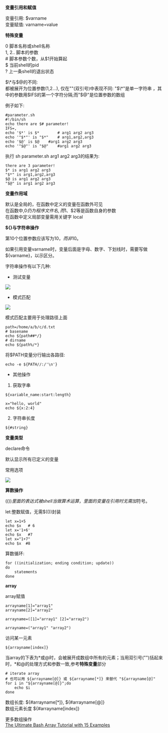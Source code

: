 **变量引用和赋值**

变量引用: $varname  
变量赋值: varname=value


**特殊变量**

0  脚本名称或shell名称   
1, 2..    脚本的参数  
\#  脚本参数个数，从$1开始算起   
$  当前shell的pid  
?  上一条shell的退出状态

$\*与$@的不同:   
都被展开为位置参数($1,$2...), 仅在""(双引号)中表现不同:
"$\*"是单一字符串 ，其中的参数用$IFS的第一个字符分隔;而"$@"是位置参数的数组

例子如下:

```
#parameter.sh
#!/bin/sh
echo there are $# parameter!
IFS=,
echo '$*' is $*        # arg1 arg2 arg3
echo '"$*"' is "$*"    # arg1,arg2,arg3
echo '$@' is $@    #arg1 arg2 arg3
echo '"$@"' is "$@"    #arg1 arg2 arg3
```

执行 sh parameter.sh arg1 arg2 arg3的结果为:  

```
there are 3 parameter!
$* is arg1 arg2 arg3
"$*" is arg1,arg2,arg3
$@ is arg1 arg2 arg3
"$@" is arg1 arg2 arg3
```


**变量作用域**

默认是全局的，在函数中定义的变量在函数外可见  
在函数中,$0仍为程序文件名,而$1、$2等是函数自身的参数   
在函数中定义局部变量需用关键字 local   

**${}与字符串操作**

第10个位置参数应该写为${10}，而非$10。   

如果引用变量varname时，变量后面是字母、数字、下划线时，需要写做${varname}，以示区分。

字符串操作有以下几种:

+   测试变量

![](https://raw.github.com/zhoufeng1989/notes/master/bash/images/test-variable.jpg)

+   模式匹配

![](https://raw.github.com/zhoufeng1989/notes/master/bash/images/pattern-matched.jpg)

模式匹配主要用于处理路径上面

```
path=/home/a/b/c/d.txt
# basename
echo ${path##*/}
# dirname
echo ${path%/*}
```

将$PATH变量分行输出各路径:

```
echo -e ${PATH//:/'\n'}
```

+	其他操作

1) 获取字串

```${variable_name:start:length}```

```
x="hello, world"
echo ${x:2:4}
```

2) 字符串长度

``` ${#string} ```

**变量类型**

declare命令

默认显示所有已定义的变量

常用选项

![](https://raw.github.com/zhoufeng1989/notes/master/bash/images/declare.jpg)

**算数操作**

$(( ))里面的表达式被shell当做算术运算，里面的变量在引用时无需加$符号。

let:整数赋值，无需$(())封装

```
let x=1+5
echo $x   # 6
let x='1+6'
echo $x   #7
let x="1+7"
echo $x  #8
```

算数循环:

```
for ((initialization; ending condition; update))
do
    statements
done
```

**array**

array赋值

```
arrayname[1]="array1"
arrayname[2]="array2"

arrayname=([1]="array1" [2]="array2")

arrayname=("array1" "array2")
```

访问某一元素

```
${arrayname[index]}
```

当array的下表为\*或@时，会被展开成数组中所有的元素；当用双引号("")括起来时，\*和@的处理方式和参数一致,参考**特殊变量**部分

```
# iterate array
# 也可以用 ${arrayname[@]} 或 ${arrayname[*]} 来替代 "${arrayname[@]"
for i in "${arrayname[@]}";do
    echo $i
done
```

数组长度: ${#arrayname[*]}, ${#arrayname[@]}    
数组元素长度 ${#arrayname[index]}

更多数组操作    
[The Ultimate Bash Array Tutorial with 15 Examples](http://www.thegeekstuff.com/2010/06/bash-array-tutorial/)
